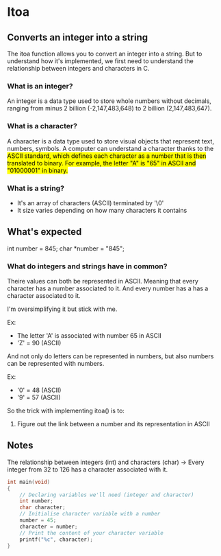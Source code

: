 # Itoa
## Converts an integer into a string
The itoa function allows you to convert an integer into a string.
But to understand how it's implemented, we first need to understand the relationship between integers and characters in C.

### What is an integer?
An integer is a data type used to store whole numbers without decimals, ranging from minus 2 billion (-2,147,483,648) to 2 billion (2,147,483,647).

### What is a character?
A character is a data type used to store visual objects that represent text, numbers, symbols.
A computer can understand a character thanks to the <mark>ASCII<mark> standard, which defines each character as a number that is then translated to binary. For example, the letter "A" is "65" in ASCII and "01000001" in binary.



### What is a string?
- It's an array of characters (ASCII) terminated by '\0'
- It size varies depending on how many characters it contains

## What's expected

int number = 845;
char *number = "845";

### What do integers and strings have in common?
Theire values can both be represented in ASCII.
Meaning that every character has a number associated to it.
And every number has a has a character associated to it.

I'm oversimplifying it but stick with me.

Ex:
- The letter 'A' is associated with number 65 in ASCII
- 'Z' = 90 (ASCII)

And not only do letters can be represented in numbers, but also numbers can be represented with numbers.

Ex:
- '0' = 48 (ASCII)
- '9' = 57 (ASCII)

So the trick with implementing itoa() is to:
1. Figure out the link between a number and its representation in ASCII

## Notes
The relationship between integers (int) and characters (char)
-> Every integer from 32 to 126 has a character associated with it.

```C
int main(void)
{
	// Declaring variables we'll need (integer and character)
	int number;
	char character;
	// Initialise character variable with a number
	number = 45;
	character = number;
	// Print the content of your character variable
	printf("%c", character);
}
```